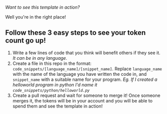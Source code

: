*Want to see this template in action?*

Well you're in the right place!

## Follow these 3 easy steps to see your token count go up!

1. Write a few lines of code that you think will benefit others if they see it. *It can be in any language.*
2. Create a file in this repo in the format: `code_snippets/[language_name]/[snippet_name]`. Replace `language_name` with the name of the language you have written the code in, and `snippet_name` with a suitable name for your program. *Eg. If I created a helloworld program in python I'd name it `code_snippets/python/helloworld.py`*
3. Create a pull request and wait for someone to merge it! Once someone merges it, the tokens will be in your account and you will be able to spend them and see the template in action!
